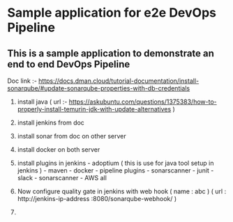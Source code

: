 # Sample application for e2e DevOps Pipeline
## This is a sample application to demonstrate an end to end DevOps Pipeline

Doc link :- https://docs.dman.cloud/tutorial-documentation/install-sonarqube/#update-sonarqube-properties-with-db-credentials

1.  install java ( url :- https://askubuntu.com/questions/1375383/how-to-properly-install-temurin-jdk-with-update-alternatives )

2.  install jenkins from doc
3.  install sonar from doc on other server
4.  install docker on both server
5.  install plugins in jenkins
        -   adoptium   ( this is use for java tool setup in jenkins )
        -   maven
        -   docker
        -   pipeline plugins
        -   sonarscanner
        -   junit
        -   slack
        -   sonarscanner
        -   AWS all
6.  Now configure quality gate in jenkins with web hook  ( name : abc ) ( url : http://jenkins-ip-address :8080/sonarqube-webhook/ )
7.  
